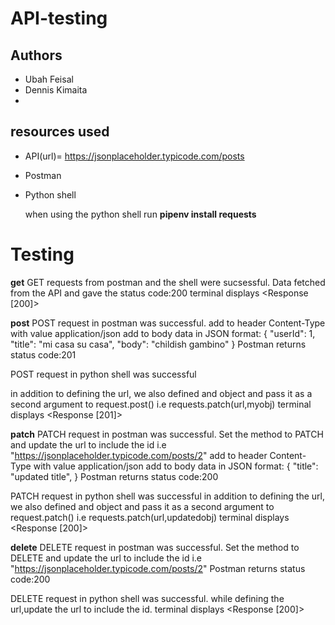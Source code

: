 # API-testing
## Authors
- Ubah Feisal
- Dennis Kimaita
- 
## resources used
- API(url)= https://jsonplaceholder.typicode.com/posts
- Postman
- Python shell

  when using the python shell run **pipenv install requests**
  

# Testing
**get**
GET requests from postman and the shell were sucsessful.
Data fetched from the API and gave the status code:200
terminal displays <Response [200]>


**post**
POST request in postman was successful.
add to header Content-Type with value application/json
add to body data in JSON format:
{
    "userId": 1,
    "title": "mi casa su casa",
    "body": "childish gambino"
}
Postman returns status code:201

POST request in python shell was successful

in addition to defining the url, we also defined and object and pass it as a second argument to request.post() i.e 
requests.patch(url,myobj)
terminal displays <Response [201]>

**patch**
PATCH request in postman was successful.
Set the method to PATCH and update the url to include the id i.e "https://jsonplaceholder.typicode.com/posts/2"
add to header Content-Type with value application/json
add to body data in JSON format:
{
    "title": "updated title",
}
Postman returns status code:200

PATCH request in python shell was successful
in addition to defining the url, we also defined and object and pass it as a second argument to request.patch() i.e 
requests.patch(url,updatedobj)
terminal displays <Response [200]>

**delete**
DELETE request in postman was successful.
Set the method to DELETE and update the url to include the id i.e "https://jsonplaceholder.typicode.com/posts/2"
Postman returns status code:200

DELETE request in python shell was successful.
while defining the url,update the url to include the id. 
terminal displays <Response [200]>



